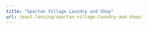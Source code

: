 ```yaml
---
title: "Spartan Village Laundry and Shop"
url: /east-lansing/spartan-village-laundry-and-shop/
---
```


